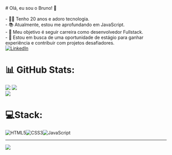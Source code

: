 <br><br># Olá, eu sou o Bruno! 👋<br><br>- 🧑‍💻 Tenho 20 anos e adoro tecnologia.<br>- 📚 Atualmente, estou me aprofundando em JavaScript.<br>- 🚀 Meu objetivo é seguir carreira como desenvolvedor Fullstack.<br>- 🌟 Estou em busca de uma oportunidade de estágio para ganhar experiência e contribuir com projetos desafiadores.<br>
[![LinkedIn](https://img.shields.io/badge/LinkedIn-%230077B5.svg?logo=linkedin&logoColor=white)](https://linkedin.com/in/www.linkedin.com/in/bruno-santiago-code0071) 
# 📊 GitHub Stats:
![](https://github-readme-stats.vercel.app/api?username=Bruno0071&theme=shadow_red&hide_border=false&include_all_commits=false&count_private=true)
![](https://github-readme-streak-stats.herokuapp.com/?user=Bruno0071&theme=shadow_red&hide_border=false)<br/>
![](https://github-readme-stats.vercel.app/api/top-langs/?username=Bruno0071&theme=shadow_red&hide_border=false&include_all_commits=false&count_private=true&layout=compact)
# 💻Stack:<br>
![HTML5](https://img.shields.io/badge/html5-%23E34F26.svg?style=for-the-badge&logo=html5&logoColor=white)![CSS3](https://img.shields.io/badge/css3-%231572B6.svg?style=for-the-badge&logo=css3&logoColor=white)![JavaScript](https://img.shields.io/badge/javascript-%23323330.svg?style=for-the-badge&logo=javascript&logoColor=%23F7DF1E)<br> 

---
[![](https://visitcount.itsvg.in/api?id=Bruno0071&icon=5&color=4)](https://visitcount.itsvg.in)

<!-- Proudly created with GPRM ( https://gprm.itsvg.in ) -->

